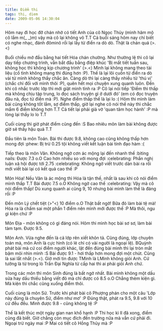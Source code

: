 ```yaml
---
title: Điểm thi
tags: thi, diem
date: 2009-05-06 14:30:04
---
```

Hôm nay đi học đỡ chán nhờ có tiết Anh của cô Ngọc Thủy (mình hâm mộ cô lắm m(_ _)m) vậy mà cô lại không vô T.T Cả buổi sáng hôm nay chỉ biết có nghe nhạc, đánh đôminô rồi lại lấy từ điển ra dò dò. Thật là chán quá (&gt;.&lt;)

Buổi chiều mở đầu bằng hai tiết Hóa chán chường. Như thường lệ thì cô lại dạy tiếp chương trình, vẫn bắt đầu bằng điệp khúc 'Bị mất tiết tuần sau, không học thì không kịp chương trình' (&gt;.&lt;) Mình lại không mang theo tài liệu (cố tình không mang thì đúng hơn :P). Thế là lại lôi cuốn từ điển ra dò vài từ mình không thấy chắc ăn. Càng dò thì lại càng thấy nhiều từ 'thú vị' (chắc chỉ đối với mình thôi :P), quên hết mọi chuyện xung quanh luôn. Đến khi cô nhắc trước lớp thì mới giật mình tỉnh ra :P  Cô lại nói tiếp 'Điểm thì thấp mà không chịu tập trung, lo đọc sách truyện gì ở dưới đó' (em có đọc truyện đâu nà, đọc từ điển mà :P). Nghe điểm thấp thế là lại lo :(  Hôm thi mình làm bài cũng không tốt lắm, sợ điểm thấp, giờ lại nghe cô nói thế này thì chắc mẩm 6 điểm không hơn T.T Cả tiết lại phải giả vờ 'quan tâm học hành' :P mà lòng lại thấy lo lo T.T

Cuối cùng thì giờ phát điểm cũng đến :S  Bao nhiêu môn làm bài không được giờ sẽ thấy hậu quả T.T

Đầu tiên là môn Toán. Bài thi được 9.8, không cao cũng không thấp hơn mong đợi :phew: Bị trừ 0.25 tội không viết kết luận bài tính đạo hàm :(

Tiếp theo là môn Văn. Không ngờ cơn ác mộng lại đến nhanh thế :biting nails: Được 7.3 o.O  Cao hơn nhiều so với mong đợi :celebrating: Phần nghị luận xã hội được tới 2.75 :celebrating: Không ngờ viết trước dàn bài ra rồi mới viết bài lại có kết quả cao thế :P

Môn Hóa! Nếu Văn là ác mộng thì Hóa là tận thế, nhất là sau khi cô nói điểm mình thấp T.T Bài được 7.5 o.O  Không ngờ cao thế :celebrating: Vậy mà cô nói điểm thấp! Dù xung quanh ai cũng 9, 10 nhưng bài mình làm thế là đáng rồi :P

Đến môn Lý chết tiệt (&gt;"&lt;) 10 điểm o.O  Thật bất ngờ! Bữa đó làm bài tệ mà! Hóa ra là chấm sai một phần 1 điểm nên mình mới được thế :P  Mà thôi, ngu gì kiện chứ :P

Môn Địa - môn không có gì đáng nói. Hôm thi mình học bài sơ sơ, làm bài tàm tạm. Được 9.5.

Môn Anh. Vừa nghe đến là cả lớp rên xiết khôn tả. Cũng đúng, lớp chuyên toán mà, môn Anh là cực hình (có lẻ chỉ có vài người là ngoại lệ). BQuỳnh phát bài mà cứ coi điểm người khác, lật đến đúng bài mình thì lại tròn mắt bặm môi nhìn mình :S Bài được 9.1 - hơi thấp hơn mong đợi một chút. Cũng là sai lắt nhắt (&gt;.&lt;). Giờ mới tin được TMinh là LMinh không giỏi Anh. Cứ tưởng là từ trong lò Trần Đại Nghĩa từ cấp hai thì ai phải giỏi Anh chứ.

Trong các môn thì môn Sinh đúng là bất ngờ nhất. Bài mình không một dấu sửa hay dấu thiếu bằng viết đỏ mà chỉ được có 8.5 o.O  Chẳng thèm kiện gì. Mà kiện thì chắc cũng xuống điểm thôi.

Cuối cùng là môn Sử. Trước khi phát bài cô Phượng phán cho một câu 'Lớp này đúng là chuyên Sử, điểm như mơ'  :P Đúng thật, phát ra 9.5, 9.8 với 10 cứ đều đều. Mình được 9.8 - cũng không tệ :P

Thế là kết thúc một ngày gian nan khổ hạnh :P  Thi học kì II đã xong, điểm cũng đã biết. Giờ chẳng còn mục đích đến trường nữa mà vẫn cứ phải đi. Ngoại trừ ngày mai :P  Mai có tiết cô Hồng Thủy mà :P

